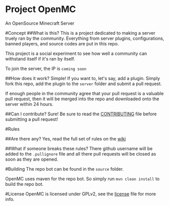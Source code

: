 Project OpenMC
===

An OpenSource Minecraft Server

#Concept
##What is this?
This is a project dedicated to making a server truely ran by the community. Everything from server plugins, configurations, banned players, and source codes are put in this repo.

This project is a social experiment to see how well a community can withstand itself if it's ran by itself.

To join the server, the IP is `coming soon`

##How does it work?
Simple! If you want to, let's say, add a plugin. Simply fork this repo, add the plugin to the `server` folder and submit a pull request.

If enough people in the community agree that your pull request is a valuable pull request, then it will be merged into the repo and downloaded onto the server within 24 hours.

##Can I contribute?
Sure! Be sure to read the [CONTRIBUTING](https://github.com/GamezGalaxy2/OpenMC/blob/master/CONTRIBUTING.md) file before
submitting a pull request!

#Rules

##Are there any?
Yes, read the full set of rules on the [wiki][1]

##What if someone breaks these rules?
There github username will be added to the `.pullignore` file and all there pull requests will be closed as soon as they are opened.


#Building
The repo bot can be found in the `source` folder.

OpenMC uses maven for the repo bot. So simply run `mvn clean install` to build the repo bot.

#License
OpenMC is licensed under GPLv2, see the [license][2] file for more info.

[1]: https://github.com/GamezGalaxy2/OpenMC/wiki/Rules
[2]: https://github.com/GamezGalaxy2/OpenMC/blob/master/LICENSE
